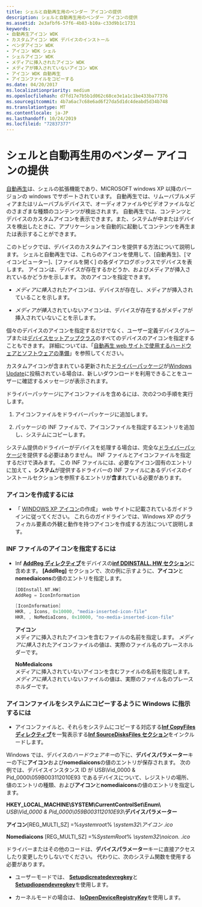 ```yaml
---
title: シェルと自動再生用のベンダー アイコンの提供
description: シェルと自動再生用のベンダー アイコンの提供
ms.assetid: 2e3afbf6-57f6-4b83-b10a-c33d9b1c1731
keywords:
- 自動再生アイコン WDK
- カスタムアイコン WDK デバイスのインストール
- ベンダアイコン WDK
- アイコン WDK シェル
- シェルアイコン WDK
- メディアに挿入されたアイコン WDK
- メディアが挿入されていないアイコン WDK
- アイコン WDK 自動再生
- アイコンファイルをコピーする
ms.date: 04/20/2017
ms.localizationpriority: medium
ms.openlocfilehash: d7fd17e7b5b1d062c68ce3e1a1c1be433ba77376
ms.sourcegitcommit: 4b7a6ac7c68e6ad6f27da5d1dc4deabd5d34b748
ms.translationtype: MT
ms.contentlocale: ja-JP
ms.lasthandoff: 10/24/2019
ms.locfileid: "72837377"
---
```

# <a name="providing-vendor-icons-for-the-shell-and-autoplay"></a>シェルと自動再生用のベンダー アイコンの提供





[自動再生](https://go.microsoft.com/fwlink/p/?linkid=12031)は、シェルの拡張機能であり、MICROSOFT windows XP 以降のバージョンの windows でサポートされています。 自動再生では、リムーバブルメディアまたはリムーバブルデバイスで、オーディオファイルやビデオファイルなどのさまざまな種類のコンテンツが検出されます。 自動再生では、コンテンツとデバイスのカスタムアイコンを表示できます。また、システムが中またはデバイスを検出したときに、アプリケーションを自動的に起動してコンテンツを再生または表示することができます。

このトピックでは、デバイスのカスタムアイコンを提供する方法について説明します。 シェルと自動再生では、これらのアイコンを使用して、[自動再生]、[マイコンピューター]、[ファイルを開く] の各ダイアログボックスでデバイスを表します。 アイコンは、デバイスが存在するかどうか、およびメディアが挿入されているかどうかを示します。 次のアイコンを指定できます。

-   *メディアに挿入*されたアイコンは、デバイスが存在し、メディアが挿入されていることを示します。

-   *メディアが挿入*されていないアイコンは、デバイスが存在するがメディアが挿入されていないことを示します。

個々のデバイスのアイコンを指定するだけでなく、ユーザー定義デバイスグループまたは[デバイスセットアップクラス](device-setup-classes.md)のすべてのデバイスのアイコンを指定することもできます。 詳細については、「[自動再生 web サイトで使用するハードウェアとソフトウェアの準備](https://go.microsoft.com/fwlink/p/?linkid=12032)」を参照してください。

カスタムアイコンが含まれている更新された[ドライバーパッケージ](driver-packages.md)が[Windows Update](https://docs.microsoft.com/windows-hardware/drivers)に投稿されている場合は、新しいダウンロードを利用できることをユーザーに確認するメッセージが表示されます。

ドライバーパッケージにアイコンファイルを含めるには、次の2つの手順を実行します。

1.  アイコンファイルをドライバーパッケージに追加します。

2.  パッケージの INF ファイルで、アイコンファイルを指定するエントリを追加し、システムにコピーします。

システム提供のドライバーがデバイスを処理する場合は、完全な[ドライバーパッケージ](driver-packages.md)を提供する必要はありません。 INF ファイルとアイコンファイルを指定するだけで済みます。 この INF ファイルには、必要なアイコン固有のエントリに加えて **、システム**が提供するドライバーの INF ファイルにあるデバイスのインストールセクションを参照するエントリが**含ま**れている必要があります。

### <a name="to-create-icons"></a>アイコンを作成するには

-   「 [WINDOWS XP アイコン](https://go.microsoft.com/fwlink/p/?linkid=6938)の作成」 web サイトに記載されているガイドラインに従ってください。 これらのガイドラインでは、Windows XP のグラフィカル要素の外観と動作を持つアイコンを作成する方法について説明します。

### <a name="to-specify-the-icons-in-an-inf-file"></a>INF ファイルのアイコンを指定するには

-   Inf [**AddReg ディレクティブ**](inf-addreg-directive.md)をデバイスの[**inf DDINSTALL. HW セクション**](inf-ddinstall-hw-section.md)に含めます。 **[AddReg]** セクションで、次の例に示すように、**アイコン**と**nomediaicons**の値のエントリを指定します。

    ```cpp
    [DDInstall.NT.HW]
    AddReg = IconInformation

    [IconInformation]
    HKR, , Icons, 0x10000, "media-inserted-icon-file"
    HKR, , NoMediaIcons, 0x10000, "no-media-inserted-icon-file"
    ```

    <a href="" id="icons"></a>**アイコン**  
    メディアに挿入されたアイコンを含むファイルの名前を指定します。 *メディアに挿入*されたアイコンファイルの値は、実際のファイル名のプレースホルダーです。

    <a href="" id="nomediaicons"></a>**NoMediaIcons**  
    メディアに挿入されていないアイコンを含むファイルの名前を指定します。 *メディアに挿入*されていないファイルの値は、実際のファイル名のプレースホルダーです。

### <a href="" id="to-direct-setup-to-copy-the-icon-files-to-the-system"></a>アイコンファイルをシステムにコピーするように Windows に指示するには

-   アイコンファイルと、それらをシステムにコピーする対応する[**Inf CopyFiles ディレクティブ**](inf-copyfiles-directive.md)を一覧表示する[**Inf SourceDisksFiles セクション**](inf-sourcedisksfiles-section.md)をインクルードします。

Windows では、デバイスの*ハードウェアキー*の下に、**デバイスパラメーター**キーの下に**アイコン**および**nomediaicons**の値のエントリが保存されます。 次の例では、デバイスインスタンス ID が USB\\Vid_0000 & Pid_0000\\059B003112010E93 であるデバイスについて、レジストリの場所、値のエントリの種類、および**アイコン**と**nomediaicons**の値のエントリを指定します。

**HKEY_LOCAL_MACHINE\\SYSTEM\\CurrentControlSet\\Enum\\** <em>USB\\Vid_0000 & Pid_0000\\059B003112010E93</em>\\**デバイスパラメーター**

**アイコン**\[REG_MULTI_SZ\] =%*systemroo*t% *\\system32\\アイコン .ico*

**Nomediaicons** \[REG_MULTI_SZ\] =%*SystemRoot*% *\\system32\\noicon. .ico*

ドライバーまたはその他のコードは、**デバイスパラメーター**キーに直接アクセスしたり変更したりしないでください。 代わりに、次のシステム関数を使用する必要があります。

-   ユーザーモードでは、 [**Setupdicreatedevregkey**](https://docs.microsoft.com/windows/desktop/api/setupapi/nf-setupapi-setupdicreatedevregkeya)と[**Setupdiopendevregkey**](https://docs.microsoft.com/windows/desktop/api/setupapi/nf-setupapi-setupdiopendevregkey)を使用します。

-   カーネルモードの場合は、 [**IoOpenDeviceRegistryKey**](https://docs.microsoft.com/windows-hardware/drivers/ddi/wdm/nf-wdm-ioopendeviceregistrykey)を使用します。

 

 





